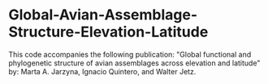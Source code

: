 # Global-Avian-Assemblage-Structure-Elevation-Latitude
This code accompanies the following publication: "Global functional and phylogenetic structure of avian assemblages across elevation and latitude" by: Marta A. Jarzyna, Ignacio Quintero, and Walter Jetz.
